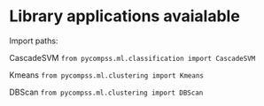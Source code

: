 # Library applications avaialable


Import paths: 

CascadeSVM
`from pycompss.ml.classification import CascadeSVM`

Kmeans
`from pycompss.ml.clustering import Kmeans`

DBScan
`from pycompss.ml.clustering import DBScan`
